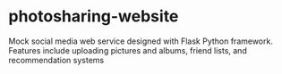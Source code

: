 # photosharing-website
Mock social media web service designed with Flask Python framework. Features include uploading pictures and albums, friend lists, and recommendation systems 
